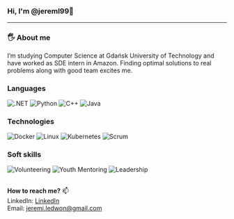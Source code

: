 ### Hi, I'm @jereml99👋
----

### 🖐 About me 
I’m studying Computer Science at Gdańsk University of Technology and have worked as SDE intern in Amazon.
Finding optimal solutions to real problems along with good team excites me.

### Languages

![.NET](https://img.shields.io/badge/-.NET-000?&logo=.NET)
![Python](https://img.shields.io/badge/-Python-000?&logo=Python) 
![C++](https://img.shields.io/badge/-C++-000?&logo=c%2b%2b&logoColor=00599C)
![Java](https://img.shields.io/badge/-Java-000?&logo=Java&logoColor=007396)

### Technologies

![Docker](https://img.shields.io/badge/-Docker-000?&logo=Docker)
![Linux](https://img.shields.io/badge/-Linux-000?&logo=Linux)
![Kubernetes](https://img.shields.io/badge/-Kubernetes-000?&logo=Kubernetes)
![Scrum](https://img.shields.io/badge/🌀-Scrum-000)

### Soft skills

![Volunteering](https://img.shields.io/badge/👐-Volunteering-000)
![Youth Mentoring](https://img.shields.io/badge/🚸-Youth%20Mentoring-000)
![Leadership](https://img.shields.io/badge/💪-Leadership-000)

<br/>**How to reach me?** 📫 <br/>
LinkedIn: [LinkedIn](https://www.linkedin.com/in/jeremi-ledwo%C5%84-b5050b212/?locale=en_US)<br/>
Email: jeremi.ledwon@gmail.com
<!--
**jereml99/jereml99** is a ✨ _special_ ✨ repository because its `README.md` (this file) appears on your GitHub profile.
